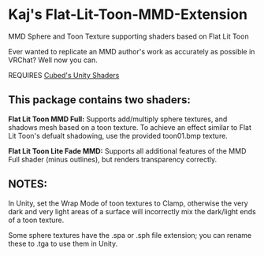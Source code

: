 # Kaj's Flat-Lit-Toon-MMD-Extension
MMD Sphere and Toon Texture supporting shaders based on Flat Lit Toon

Ever wanted to replicate an MMD author's work as accurately as possible in VRChat?  Well now you can.

REQUIRES [Cubed's Unity Shaders](https://github.com/cubedparadox/Cubeds-Unity-Shaders)

## This package contains two shaders: 

**Flat Lit Toon MMD Full:** Supports add/multiply sphere textures, and shadows mesh based on a toon texture.  To achieve an effect similar to Flat Lit Toon's defualt shadowing, use the provided toon01.bmp texture.

**Flat Lit Toon Lite Fade MMD:** Supports all additional features of the MMD Full shader (minus outlines), but renders transparency correctly.

## NOTES:
In Unity, set the Wrap Mode of toon textures to Clamp, otherwise the very dark and very light areas of a surface will incorrectly mix the dark/light ends of a toon texture.

Some sphere textures have the .spa or .sph file extension; you can rename these to .tga to use them in Unity.
